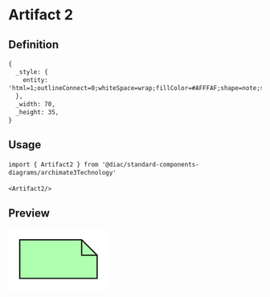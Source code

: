 # Artifact 2

## Definition

```
{
  _style: { 
    entity: 'html=1;outlineConnect=0;whiteSpace=wrap;fillColor=#AFFFAF;shape=note;size=14;',
  },
  _width: 70,
  _height: 35,
}
```

## Usage

```
import { Artifact2 } from '@diac/standard-components-diagrams/archimate3Technology'

<Artifact2/>
```

## Preview

<img src="./artifact-2.png" width="200"/>
